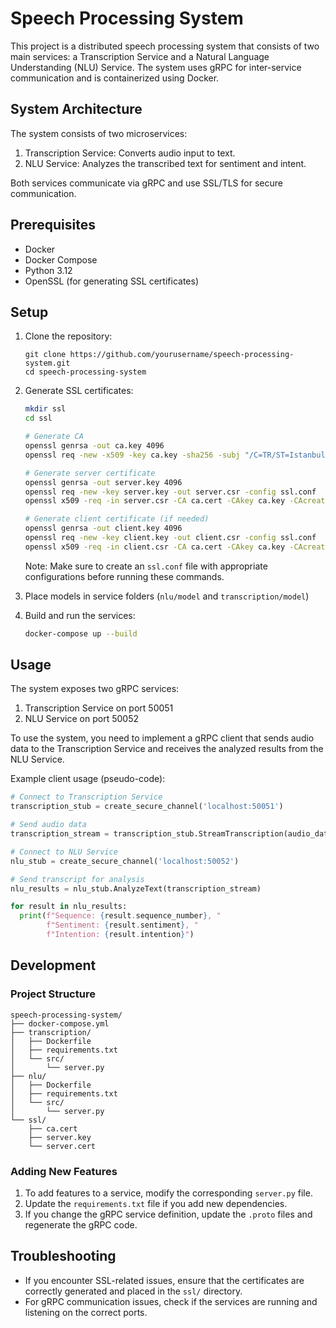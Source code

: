 # Speech Processing System

This project is a distributed speech processing system that consists of two main services: a Transcription Service and a Natural Language Understanding (NLU) Service. The system uses gRPC for inter-service communication and is containerized using Docker.

## System Architecture

The system consists of two microservices:
1. Transcription Service: Converts audio input to text.
2. NLU Service: Analyzes the transcribed text for sentiment and intent.

Both services communicate via gRPC and use SSL/TLS for secure communication.

## Prerequisites

- Docker
- Docker Compose
- Python 3.12
- OpenSSL (for generating SSL certificates)

## Setup

1. Clone the repository:
   ```
   git clone https://github.com/yourusername/speech-processing-system.git
   cd speech-processing-system
   ```

2. Generate SSL certificates:
   ```bash
   mkdir ssl
   cd ssl
   
   # Generate CA
   openssl genrsa -out ca.key 4096
   openssl req -new -x509 -key ca.key -sha256 -subj "/C=TR/ST=Istanbul/O=MyOrg, Inc." -days 365 -out ca.cert

   # Generate server certificate
   openssl genrsa -out server.key 4096
   openssl req -new -key server.key -out server.csr -config ssl.conf
   openssl x509 -req -in server.csr -CA ca.cert -CAkey ca.key -CAcreateserial -out server.cert -days 365 -sha256 -extfile ssl.conf -extensions req_ext

   # Generate client certificate (if needed)
   openssl genrsa -out client.key 4096
   openssl req -new -key client.key -out client.csr -config ssl.conf
   openssl x509 -req -in client.csr -CA ca.cert -CAkey ca.key -CAcreateserial -out client.cert -days 365 -sha256 -extfile ssl.conf -extensions req_ext
   ```

   Note: Make sure to create an `ssl.conf` file with appropriate configurations before running these commands.
3. Place models in service folders (`nlu/model` and `transcription/model`)
4. Build and run the services:
   ```bash
   docker-compose up --build
   ```

## Usage

The system exposes two gRPC services:

1. Transcription Service on port 50051
2. NLU Service on port 50052

To use the system, you need to implement a gRPC client that sends audio data to the Transcription Service and receives the analyzed results from the NLU Service.

Example client usage (pseudo-code):

```python
# Connect to Transcription Service
transcription_stub = create_secure_channel('localhost:50051')

# Send audio data
transcription_stream = transcription_stub.StreamTranscription(audio_data)

# Connect to NLU Service
nlu_stub = create_secure_channel('localhost:50052')

# Send transcript for analysis
nlu_results = nlu_stub.AnalyzeText(transcription_stream)

for result in nlu_results:
  print(f"Sequence: {result.sequence_number}, "
        f"Sentiment: {result.sentiment}, "
        f"Intention: {result.intention}")
```

## Development

### Project Structure

```
speech-processing-system/
├── docker-compose.yml
├── transcription/
│   ├── Dockerfile
│   ├── requirements.txt
│   └── src/
│       └── server.py
├── nlu/
│   ├── Dockerfile
│   ├── requirements.txt
│   └── src/
│       └── server.py
└── ssl/
    ├── ca.cert
    ├── server.key
    └── server.cert
```

### Adding New Features

1. To add features to a service, modify the corresponding `server.py` file.
2. Update the `requirements.txt` file if you add new dependencies.
3. If you change the gRPC service definition, update the `.proto` files and regenerate the gRPC code.

## Troubleshooting

- If you encounter SSL-related issues, ensure that the certificates are correctly generated and placed in the `ssl/` directory.
- For gRPC communication issues, check if the services are running and listening on the correct ports.
